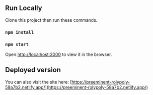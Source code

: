 ## Run Locally

Clone this project then run these commands.

### `npm install`

### `npm start`

Open [http://localhost:3000](http://localhost:3000) to view it in the browser.

## Deployed version

You can also visit the site here:
[https://preeminent-rolypoly-58a7b2.netlify.app/](https://preeminent-rolypoly-58a7b2.netlify.app/)
